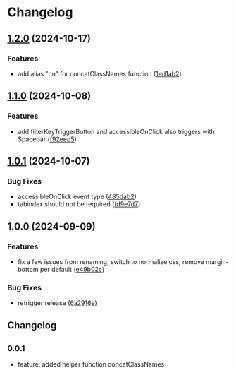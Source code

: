 # Changelog

## [1.2.0](https://github.com/receter/sys42/compare/utils-v1.1.0...utils-v1.2.0) (2024-10-17)


### Features

* add alias "cn" for concatClassNames function ([1ed1ab2](https://github.com/receter/sys42/commit/1ed1ab27e770535617b4af5ae8ed861e48e27ee3))

## [1.1.0](https://github.com/receter/sys42/compare/utils-v1.0.1...utils-v1.1.0) (2024-10-08)


### Features

* add filterKeyTriggerButton and accessibleOnClick also triggers with Spacebar ([f92eed5](https://github.com/receter/sys42/commit/f92eed571ae2029d840fb54859eefec871bee8c2))

## [1.0.1](https://github.com/receter/sys42/compare/utils-v1.0.0...utils-v1.0.1) (2024-10-07)


### Bug Fixes

* accessibleOnClick event type ([485dab2](https://github.com/receter/sys42/commit/485dab273808f332a3e3a2a690ae041d3bdf700b))
* tabindex should not be required ([fd9e7d7](https://github.com/receter/sys42/commit/fd9e7d7e0bda7fb5f64d273377f041389ac5a159))

## 1.0.0 (2024-09-09)


### Features

* fix a few issues from renaming, switch to normalize.css, remove margin-bottom per default ([e49b02c](https://github.com/receter/sys42/commit/e49b02ce4fe3da1a5b043aae333720db21a74c38))


### Bug Fixes

* retrigger release ([6a2916e](https://github.com/receter/sys42/commit/6a2916e045dcf1dd4a5ac42d62874e7d5becd8d2))

## Changelog

## <small>0.0.1</small>

- feature: added helper function concatClassNames
